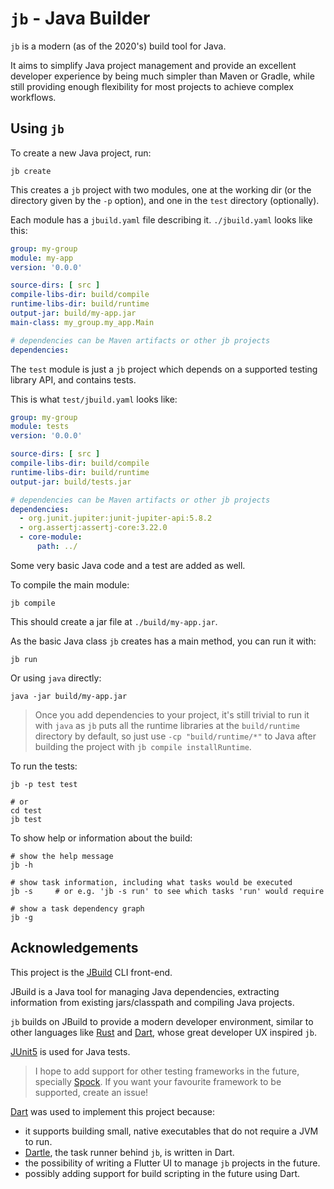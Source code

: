 # `jb` - Java Builder

`jb` is a modern (as of the 2020's) build tool for Java.

It aims to simplify Java project management and provide an excellent developer experience by being much simpler
than Maven or Gradle, while still providing enough flexibility for most projects to achieve complex workflows.

## Using `jb`

To create a new Java project, run:

```shell
jb create
```

This creates a `jb` project with two modules, one at the working dir (or the directory given by the `-p` option),
and one in the `test` directory (optionally).

Each module has a `jbuild.yaml` file describing it. `./jbuild.yaml` looks like this:

```yaml
group: my-group
module: my-app
version: '0.0.0'

source-dirs: [ src ]
compile-libs-dir: build/compile
runtime-libs-dir: build/runtime
output-jar: build/my-app.jar
main-class: my_group.my_app.Main

# dependencies can be Maven artifacts or other jb projects
dependencies:
```

The `test` module is just a `jb` project which depends on a supported testing library API, and contains tests.

This is what `test/jbuild.yaml` looks like:

```yaml
group: my-group
module: tests
version: '0.0.0'

source-dirs: [ src ]
compile-libs-dir: build/compile
runtime-libs-dir: build/runtime
output-jar: build/tests.jar

# dependencies can be Maven artifacts or other jb projects
dependencies:
  - org.junit.jupiter:junit-jupiter-api:5.8.2
  - org.assertj:assertj-core:3.22.0
  - core-module:
      path: ../
```

Some very basic Java code and a test are added as well.

To compile the main module:

```shell
jb compile
```

This should create a jar file at `./build/my-app.jar`.

As the basic Java class `jb` creates has a main method, you can run it with:

```shell
jb run
```

Or using `java` directly:

```shell
java -jar build/my-app.jar
```

> Once you add dependencies to your project, it's still trivial to run it with `java` as `jb` puts all the runtime
> libraries at the `build/runtime` directory by default, so just use `-cp "build/runtime/*"` to Java after
> building the project with `jb compile installRuntime`.

To run the tests:

```shell
jb -p test test

# or
cd test
jb test
```

To show help or information about the build:

```shell
# show the help message
jb -h

# show task information, including what tasks would be executed
jb -s     # or e.g. 'jb -s run' to see which tasks 'run' would require 

# show a task dependency graph
jb -g
```

## Acknowledgements

This project is the [JBuild](https://github.com/renatoathaydes/jbuild) CLI front-end.

JBuild is a Java tool for managing Java dependencies, extracting information from existing jars/classpath and
compiling Java projects.

`jb` builds on JBuild to provide a modern developer environment, similar to other languages like
[Rust](https://www.rust-lang.org/) and [Dart](https://dart.dev/), whose great developer UX inspired `jb`.

[JUnit5](https://junit.org/junit5/) is used for Java tests.

> I hope to add support for other testing frameworks in the future, specially [Spock](https://spockframework.org/).
> If you want your favourite framework to be supported, create an issue!

[Dart](https://dart.dev/) was used to implement this project because:

* it supports building small, native executables that do not require a JVM to run.
* [Dartle](https://github.com/renatoathaydes/dartle/), the task runner behind `jb`, is written in Dart.
* the possibility of writing a Flutter UI to manage `jb` projects in the future.
* possibly adding support for build scripting in the future using Dart.
